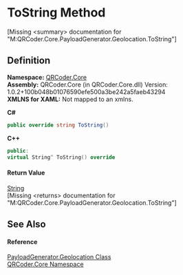 # ToString Method


\[Missing &lt;summary&gt; documentation for "M:QRCoder.Core.PayloadGenerator.Geolocation.ToString"\]



## Definition
**Namespace:** <a href="N_QRCoder_Core.md">QRCoder.Core</a>  
**Assembly:** QRCoder.Core (in QRCoder.Core.dll) Version: 1.0.2+100b048b01076590efe500a3be242a5faeb43294  
**XMLNS for XAML:** Not mapped to an xmlns.

**C#**
``` C#
public override string ToString()
```
**C++**
``` C++
public:
virtual String^ ToString() override
```



#### Return Value
<a href="https://learn.microsoft.com/dotnet/api/system.string" target="_blank" rel="noopener noreferrer">String</a>  
\[Missing &lt;returns&gt; documentation for "M:QRCoder.Core.PayloadGenerator.Geolocation.ToString"\]

## See Also


#### Reference
<a href="T_QRCoder_Core_PayloadGenerator_Geolocation.md">PayloadGenerator.Geolocation Class</a>  
<a href="N_QRCoder_Core.md">QRCoder.Core Namespace</a>  
